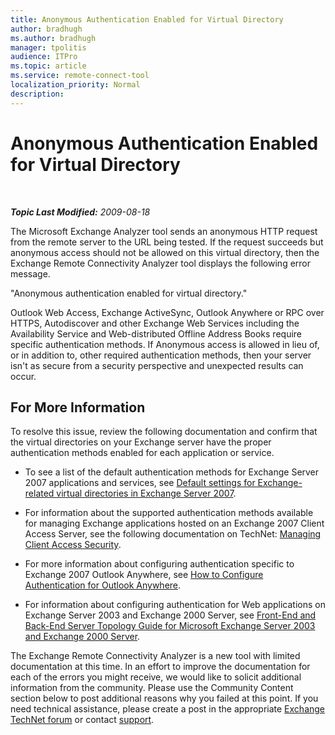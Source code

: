 ```yaml
---
title: Anonymous Authentication Enabled for Virtual Directory
author: bradhugh
ms.author: bradhugh
manager: tpolitis
audience: ITPro 
ms.topic: article 
ms.service: remote-connect-tool
localization_priority: Normal
description: 
---
```


<div data-xmlns="https://www.w3.org/1999/xhtml">

<div class="topic" data-xmlns="https://www.w3.org/1999/xhtml" data-msxsl="urn:schemas-microsoft-com:xslt" data-cs="https://msdn.microsoft.com/">

<div data-asp="https://msdn2.microsoft.com/asp">

# Anonymous Authentication Enabled for Virtual Directory

</div>

<div id="mainSection">

<div id="mainBody">

<span> </span>

_**Topic Last Modified:** 2009-08-18_

The Microsoft Exchange Analyzer tool sends an anonymous HTTP request from the remote server to the URL being tested. If the request succeeds but anonymous access should not be allowed on this virtual directory, then the Exchange Remote Connectivity Analyzer tool displays the following error message.

"Anonymous authentication enabled for virtual directory."

Outlook Web Access, Exchange ActiveSync, Outlook Anywhere or RPC over HTTPS, Autodiscover and other Exchange Web Services including the Availability Service and Web-distributed Offline Address Books require specific authentication methods. If Anonymous access is allowed in lieu of, or in addition to, other required authentication methods, then your server isn't as secure from a security perspective and unexpected results can occur.

<div>

## For More Information

To resolve this issue, review the following documentation and confirm that the virtual directories on your Exchange server have the proper authentication methods enabled for each application or service.

  - To see a list of the default authentication methods for Exchange Server 2007 applications and services, see [Default settings for Exchange-related virtual directories in Exchange Server 2007](https://go.microsoft.com/fwlink/?linkid=161402).

  - For information about the supported authentication methods available for managing Exchange applications hosted on an Exchange 2007 Client Access Server, see the following documentation on TechNet: [Managing Client Access Security](https://go.microsoft.com/fwlink/?linkid=100585).

  - For more information about configuring authentication specific to Exchange 2007 Outlook Anywhere, see [How to Configure Authentication for Outlook Anywhere](https://go.microsoft.com/fwlink/?linkid=161403).

  - For information about configuring authentication for Web applications on Exchange Server 2003 and Exchange 2000 Server, see [Front-End and Back-End Server Topology Guide for Microsoft Exchange Server 2003 and Exchange 2000 Server](https://go.microsoft.com/fwlink/?linkid=161404).

The Exchange Remote Connectivity Analyzer is a new tool with limited documentation at this time. In an effort to improve the documentation for each of the errors you might receive, we would like to solicit additional information from the community. Please use the Community Content section below to post additional reasons why you failed at this point. If you need technical assistance, please create a post in the appropriate [Exchange TechNet forum](https://go.microsoft.com/fwlink/?linkid=73420) or contact [support](https://go.microsoft.com/fwlink/?linkid=8158).

</div>

</div>

<span> </span>

</div>

</div>

</div>

